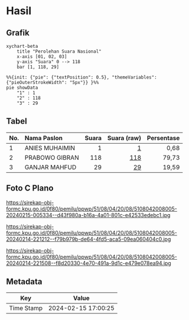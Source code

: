 # Hasil

## Grafik

```mermaid
xychart-beta
    title "Perolehan Suara Nasional"
    x-axis [01, 02, 03]
    y-axis "Suara" 0 --> 118
    bar [1, 118, 29]
```

```mermaid
%%{init: {"pie": {"textPosition": 0.5}, "themeVariables": {"pieOuterStrokeWidth": "5px"}} }%%
pie showData
    "1" : 1
    "2" : 118
    "3" : 29
```

## Tabel

| No. | Nama Paslon    | Suara | Suara (raw) | Persentase |
|:--- |:-------------- | -----:| -----------:| ----------:|
| 1   | ANIES MUHAIMIN | 1     | [1][p-1]    | 0,68       |
| 2   | PRABOWO GIBRAN | 118   | [118][p-2]  | 79,73      |
| 3   | GANJAR MAHFUD  | 29    | [29][p-3]   | 19,59      |


[p-1]: https://github.com/gigit-pemilu/pemilu-2024/blob/main/pilpres/hitung-suara/sub/51-bali/sub/08-buleleng/sub/04-banjar/sub/2008-pedawa/sub/005-tps/sub/paslon-1.txt
[p-2]: https://github.com/gigit-pemilu/pemilu-2024/blob/main/pilpres/hitung-suara/sub/51-bali/sub/08-buleleng/sub/04-banjar/sub/2008-pedawa/sub/005-tps/sub/paslon-2.txt
[p-3]: https://github.com/gigit-pemilu/pemilu-2024/blob/main/pilpres/hitung-suara/sub/51-bali/sub/08-buleleng/sub/04-banjar/sub/2008-pedawa/sub/005-tps/sub/paslon-3.txt

## Foto C Plano

https://sirekap-obj-formc.kpu.go.id/0f80/pemilu/ppwp/51/08/04/20/08/5108042008005-20240215-005334--d43f980a-b16a-4a01-801c-e42533edebc1.jpg

https://sirekap-obj-formc.kpu.go.id/0f80/pemilu/ppwp/51/08/04/20/08/5108042008005-20240214-221212--f79b979b-de64-4fd5-aca5-09ea060404c0.jpg

https://sirekap-obj-formc.kpu.go.id/0f80/pemilu/ppwp/51/08/04/20/08/5108042008005-20240214-221508--f8d20330-4e70-491a-9d1c-e479e078ea94.jpg


## Metadata

| Key        | Value               |
| ---------- | ------------------- |
| Time Stamp | 2024-02-15 17:00:25 |



